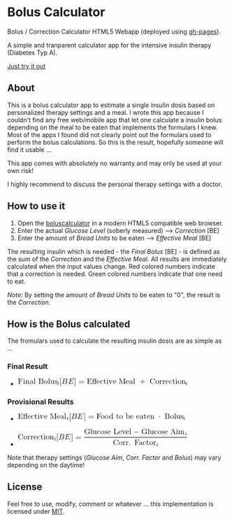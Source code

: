 # Bolus Calculator
Bolus / Correction Calculator HTML5 Webapp (deployed using [gh-pages](https://pages.github.com/)).

A simple and tranparent calculator app for the intensive insulin therapy (Diabetes Typ A).

[Just try it out](http://maxkalb.github.io/boluscalculator/)

## About
This is a bolus calculator app to estimate a single insulin dosis based on personalized therapy settings and a meal. I wrote this app because I couldn't find any free web/mobile app that let one calculate a insulin bolus depending on the meal to be eaten that implements the formulars I knew. Most of the apps I found did not clearly point out the formulars used to perform the bolus calculations. So this is the result, hopefully someone will find it usable ... 

This app comes with absolutely no warranty and may only be used at your own risk!

I highly recommend to discuss the personal therapy settings with a doctor. 

## How to use it
1. Open the [boluscalculator](http://maxkalb.github.io/boluscalculator/) in a modern HTML5 compatible web browser.
2. Enter the actual _Glucose Level_ (soberly measured) --> _Correction_ [BE]
3. Enter the amount of _Bread Units_ to be eaten --> _Effective Meal_ [BE]

The resulting insulin which is needed - the _Final Bolus_ [BE] - is defined as the sum of the _Correction_ and the _Effective Meal_. All results are immediately calculated when the input values change. Red colored numbers indicate that a correction is needed. Green colored numbers indicate that one need to eat.

_Note:_ By setting the amount of _Bread Units_ to be eaten to "0", the result is the _Correction_.   

## How is the Bolus calculated
The fromulars used to calculate the resulting insulin dosis are as simple as ...

### Final Result

- <a href="" target="_blank"><img src="finalbolus.gif"/></a>

### Provisional Results
- <a href="" target="_blank"><img src="effmeal.gif"/></a>

- <a href="" target="_blank"><img src="correction.gif"/></a>    

Note that therapy settings (_Glucose Aim_, _Corr. Factor_ and _Bolus_) may vary depending on the daytime!

## License
Feel free to use, modify, comment or whatever ... this implementation is licensed under [MIT](https://github.com/maxkalb/boluscalculator/blob/master/LICENSE). 
    
    